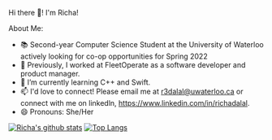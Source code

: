 Hi there 👋! I'm Richa! 

About Me: 

- 📚 Second-year Computer Science Student at the University of Waterloo actively looking for co-op opportunities for Spring 2022
- 🔭 Previously, I worked at FleetOperate as a software developer and product manager. 
- 🌱 I’m currently learning C++ and Swift. 
- 📫 I'd love to connect! Please email me at r3dalal@uwaterloo.ca or connect with me on linkedln, https://www.linkedin.com/in/richadalal.
- 😄 Pronouns: She/Her

[![Richa's github stats](https://github-readme-stats.vercel.app/api?username=richadalal)](https://github.com/richadalal/github-readme-stats)
[![Top Langs](https://github-readme-stats.vercel.app/api/top-langs/?username=richadalal&layout=compact)](https://github.com/richadalal/github-readme-stats)

